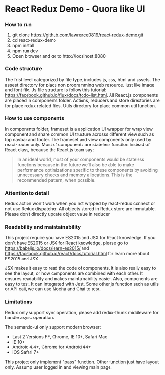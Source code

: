 # React Redux Demo - Quora like UI

### How to run
1. git clone https://github.com/lawrence0819/react-redux-demo.git
2. cd react-redux-demo
3. npm install
4. npm run dev
5. Open browser and go to http://localhost:8080

### Code structure
The frist level categorized by file type, includes js, css, html and assets. The assest directory for place non programming web resource, just like image and font file. Js file structure is follow this tutorial: https://facebook.github.io/flux/docs/todo-list.html. All React.js components are placed in components folder. Actions, reducers and store directories are for place redux related files. Utils directory for place common util function.

### How to use components 
In components folder, frameset is a application UI wrapper for wrap view component and share common UI tructure acrosss different view such as top navbar and footer. The frameset and view components only used by react-router only. Most of components are stateless function instead of React class, because the React.js team say: 
> In an ideal world, most of your components would be stateless functions because in the future we’ll also be able to make performance optimizations specific to these components by avoiding unnecessary checks and memory allocations. This is the recommended pattern, when possible.

### Attention to detail
Redux action won't work when you not wrpped by react-redux connect or not use Redux dispatcher. All objects stored in Redux store are immutable. Please don't directly update object value in reducer.

### Readability and maintainability
This project require you have ES2015 and JSX for React knowledge. If you don't have ES2015 or JSX for React knowledge, please go to https://babeljs.io/docs/learn-es2015/ and https://facebook.github.io/react/docs/tutorial.html for learn more about ES2015 and JSX.

JSX makes it easy to read the code of components. It is also really easy to see the layout, or how components are combined with each other. It ensures readability and makes maintainability easier. Also, components are easy to test. It can integrated with Jest. Some other js function such as utils or API call, we can use Mocha and Chai to test.

### Limitations
Redux only support sync operation, please add redux-thunk middleware for handle async operation. 

The semantic-ui only support modern browser:
* Last 2 Versions FF, Chrome, IE 10+, Safari Mac
* IE 10+
* Android 4.4+, Chrome for Android 44+
* iOS Safari 7+

This project only implement "pass" function. Other function just have layout only. Assump user logged in and viewing main page.
